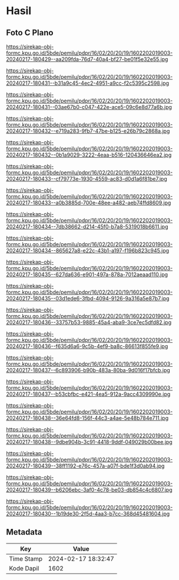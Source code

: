 # Hasil

## Foto C Plano

https://sirekap-obj-formc.kpu.go.id/5bde/pemilu/pdpr/16/02/20/20/19/1602202019003-20240217-180429--aa209fda-76d7-40a4-bf27-be01f5e32e55.jpg

https://sirekap-obj-formc.kpu.go.id/5bde/pemilu/pdpr/16/02/20/20/19/1602202019003-20240217-180431--b31a9c45-4ec2-4951-a9cc-f2c5395c2598.jpg

https://sirekap-obj-formc.kpu.go.id/5bde/pemilu/pdpr/16/02/20/20/19/1602202019003-20240217-180431--03ae67b0-c047-422e-ace5-09c6e8d77a6b.jpg

https://sirekap-obj-formc.kpu.go.id/5bde/pemilu/pdpr/16/02/20/20/19/1602202019003-20240217-180432--e719a283-9fb7-47be-b125-e26b79c2868a.jpg

https://sirekap-obj-formc.kpu.go.id/5bde/pemilu/pdpr/16/02/20/20/19/1602202019003-20240217-180432--0b1a9029-3222-4eaa-b516-120436646ea2.jpg

https://sirekap-obj-formc.kpu.go.id/5bde/pemilu/pdpr/16/02/20/20/19/1602202019003-20240217-180433--cf79773e-1930-4559-ac83-d0d1a6f81be7.jpg

https://sirekap-obj-formc.kpu.go.id/5bde/pemilu/pdpr/16/02/20/20/19/1602202019003-20240217-180433--a0b3885d-700e-48ee-a482-aeb74ffd8609.jpg

https://sirekap-obj-formc.kpu.go.id/5bde/pemilu/pdpr/16/02/20/20/19/1602202019003-20240217-180434--7db38662-d214-45f0-b7a8-5319018b6611.jpg

https://sirekap-obj-formc.kpu.go.id/5bde/pemilu/pdpr/16/02/20/20/19/1602202019003-20240217-180434--865627a8-e22c-43b1-a197-f196b823c945.jpg

https://sirekap-obj-formc.kpu.go.id/5bde/pemilu/pdpr/16/02/20/20/19/1602202019003-20240217-180435--627da636-e901-497a-878a-7012aeaad110.jpg

https://sirekap-obj-formc.kpu.go.id/5bde/pemilu/pdpr/16/02/20/20/19/1602202019003-20240217-180435--03d1ede6-3fbd-4094-9126-9a316a5e87b7.jpg

https://sirekap-obj-formc.kpu.go.id/5bde/pemilu/pdpr/16/02/20/20/19/1602202019003-20240217-180436--33757b53-9885-45a4-aba9-3ce7ec5dfd82.jpg

https://sirekap-obj-formc.kpu.go.id/5bde/pemilu/pdpr/16/02/20/20/19/1602202019003-20240217-180436--f635d6a6-9c5b-4ef9-ba8c-86613f855fe9.jpg

https://sirekap-obj-formc.kpu.go.id/5bde/pemilu/pdpr/16/02/20/20/19/1602202019003-20240217-180437--6c893906-b90b-483a-80ba-9d016f17bfcb.jpg

https://sirekap-obj-formc.kpu.go.id/5bde/pemilu/pdpr/16/02/20/20/19/1602202019003-20240217-180437--b53cbfbc-e421-4ea5-912a-9acc4309990e.jpg

https://sirekap-obj-formc.kpu.go.id/5bde/pemilu/pdpr/16/02/20/20/19/1602202019003-20240217-180438--36e64fd8-156f-44c3-a4ae-5e48b784e711.jpg

https://sirekap-obj-formc.kpu.go.id/5bde/pemilu/pdpr/16/02/20/20/19/1602202019003-20240217-180438--9dbe904b-3c91-4418-9ddf-049029b00bee.jpg

https://sirekap-obj-formc.kpu.go.id/5bde/pemilu/pdpr/16/02/20/20/19/1602202019003-20240217-180439--38ff1192-e76c-457a-a07f-bde1f3d0ab94.jpg

https://sirekap-obj-formc.kpu.go.id/5bde/pemilu/pdpr/16/02/20/20/19/1602202019003-20240217-180439--b6206ebc-3af0-4c78-be03-db854c4c6807.jpg

https://sirekap-obj-formc.kpu.go.id/5bde/pemilu/pdpr/16/02/20/20/19/1602202019003-20240217-180430--1b19de30-2f5d-4aa3-b7cc-368d45481604.jpg


## Metadata

| Key        | Value               |
| ---------- | ------------------- |
| Time Stamp | 2024-02-17 18:32:47 |
| Kode Dapil | 1602                |



